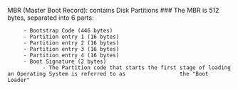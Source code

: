 
MBR (Master Boot Record): contains Disk Partitions
        ### The MBR is 512 bytes, separated into 6 parts:
         
         - Bootstrap Code (446 bytes)
         - Partition entry 1 (16 bytes)
         - Partition entry 2 (16 bytes)
         - Partition entry 3 (16 bytes)
         - Partition entry 4 (16 bytes)
         - Boot Signature (2 bytes)
               - The Partition code that starts the first stage of loading an Operating System is referred to as                 the "Boot Loader"
